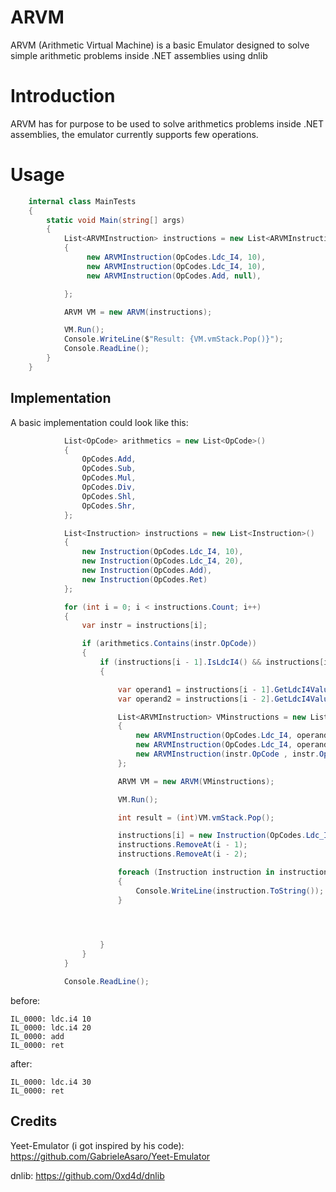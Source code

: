 # ARVM
ARVM (Arithmetic Virtual Machine) is a basic Emulator designed to solve simple arithmetic problems inside .NET assemblies using dnlib


# Introduction

ARVM has for purpose to be used to solve arithmetics problems inside .NET assemblies, the emulator currently supports few operations.


# Usage
```cs
    internal class MainTests
    {
        static void Main(string[] args)
        {
            List<ARVMInstruction> instructions = new List<ARVMInstruction>()
            {
                 new ARVMInstruction(OpCodes.Ldc_I4, 10),
                 new ARVMInstruction(OpCodes.Ldc_I4, 10),
                 new ARVMInstruction(OpCodes.Add, null),

            };

            ARVM VM = new ARVM(instructions);

            VM.Run();
            Console.WriteLine($"Result: {VM.vmStack.Pop()}");
            Console.ReadLine();
        }
    }
```

## Implementation

A basic implementation could look like this:

```cs
            List<OpCode> arithmetics = new List<OpCode>()
            {
                OpCodes.Add,
                OpCodes.Sub,
                OpCodes.Mul,
                OpCodes.Div,
                OpCodes.Shl,
                OpCodes.Shr,
            };

            List<Instruction> instructions = new List<Instruction>()
            {
                new Instruction(OpCodes.Ldc_I4, 10),
                new Instruction(OpCodes.Ldc_I4, 20),
                new Instruction(OpCodes.Add),
                new Instruction(OpCodes.Ret)
            };

            for (int i = 0; i < instructions.Count; i++)
            {
                var instr = instructions[i];

                if (arithmetics.Contains(instr.OpCode))
                {
                    if (instructions[i - 1].IsLdcI4() && instructions[i - 2].IsLdcI4())
                    {

                        var operand1 = instructions[i - 1].GetLdcI4Value();
                        var operand2 = instructions[i - 2].GetLdcI4Value();

                        List<ARVMInstruction> VMinstructions = new List<ARVMInstruction>()
                        {
                            new ARVMInstruction(OpCodes.Ldc_I4, operand2),
                            new ARVMInstruction(OpCodes.Ldc_I4, operand1),
                            new ARVMInstruction(instr.OpCode , instr.Operand),
                        };

                        ARVM VM = new ARVM(VMinstructions);

                        VM.Run();

                        int result = (int)VM.vmStack.Pop();

                        instructions[i] = new Instruction(OpCodes.Ldc_I4, result);
                        instructions.RemoveAt(i - 1);
                        instructions.RemoveAt(i - 2);

                        foreach (Instruction instruction in instructions)
                        {
                            Console.WriteLine(instruction.ToString());
                        }
                        



                    }
                }
            }

            Console.ReadLine();
```

before:
```
IL_0000: ldc.i4 10
IL_0000: ldc.i4 20
IL_0000: add
IL_0000: ret
```

after:
```
IL_0000: ldc.i4 30
IL_0000: ret
```


## Credits

Yeet-Emulator (i got inspired by his code): https://github.com/GabrieleAsaro/Yeet-Emulator

dnlib: https://github.com/0xd4d/dnlib
